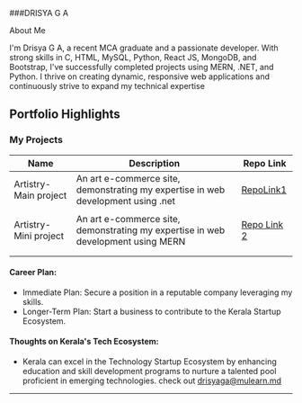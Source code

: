 ###DRISYA G A

About Me

I'm Drisya G A, a recent MCA graduate and a passionate developer. With strong skills in C, HTML, MySQL, Python, React JS, MongoDB, and Bootstrap, I've successfully completed projects using MERN, .NET, and Python. I thrive on creating dynamic, responsive web applications and continuously strive to expand my technical expertise

## Portfolio Highlights

### My Projects

| Name                | Description                                                               | Repo Link                                                             |
|---------------------|---------------------------------------------------------------------------|-----------------------------------------------------------------------|
|Artistry-Main project| An art e-commerce site, demonstrating my expertise in web development using .net                                                                   | [RepoLink1](https://github.com/drisyaga123/Artistry_web_Application)|  | 
|                     |                      |                                                                       |
|Artistry-Mini project| An art e-commerce site, demonstrating my expertise in web development using MERN      |[Repo Link 2](https://github.com/drisyaga123/Web_app)                   |
|                     |        |                                                                       |
|                     |                                                    |                                                                       |


#### Career Plan:

- Immediate Plan: Secure a position in a reputable company leveraging my skills.
- Longer-Term Plan: Start a business to contribute to the Kerala Startup Ecosystem.

#### Thoughts on Kerala's Tech Ecosystem:

- Kerala can excel in the Technology Startup Ecosystem by enhancing education and skill development programs to nurture a talented pool proficient in emerging technologies.
check out [drisyaga@mulearn.md](./profiles/drisyaga@mulearn.md)

---
